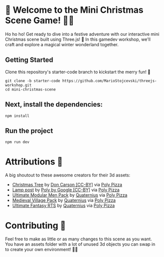 # 🎄 Welcome to the Mini Christmas Scene Game! 🎅🎁

Ho ho ho! Get ready to dive into a festive adventure with our interactive mini Christmas scene built using Three.js! 🌟 
In this gamedev workshop, we'll craft and explore a magical winter wonderland together.

## Getting Started

Clone this repository's starter-code branch to kickstart the merry fun! 🚀

```
git clone -b starter-code https://github.com/MarioStojcevski/threejs-workshop.git
cd mini-christmas-scene
```
## Next, install the dependencies:

```
npm install
```

## Run the project

```
npm run dev
```

# Attributions 🙌
A big shoutout to these awesome creators for their 3d assets:

- [Christmas Tree](https://poly.pizza/m/exL-ilJKlZt) by [Don Carson [CC-BY]](https://poly.pizza/u/Don%20Carson) via [Poly Pizza](https://poly.pizza/)
- [Lamp post](https://poly.pizza/m/ez9fM9NvtRB) by [Poly by Google [CC-BY]](https://poly.pizza/u/Poly%20by%20Google) via [Poly Pizza](https://poly.pizza/)
- [Ultimate Modular Men Pack](https://poly.pizza/bundle/Ultimate-Modular-Men-Pack-ZiH8muWqwQ) by [Quaternius](https://poly.pizza/u/Quaternius) via [Poly Pizza](https://poly.pizza/)
- [Medieval Village Pack](https://poly.pizza/bundle/Medieval-Village-Pack-NsHhjhlrfY) by [Quaternius](https://poly.pizza/u/Quaternius) via [Poly Pizza](https://poly.pizza/)
- [Ultimate Fantasy RTS](https://poly.pizza/bundle/Ultimate-Fantasy-RTS-nSDjmACoSU) by [Quaternius](https://poly.pizza/u/Quaternius) via [Poly Pizza](https://poly.pizza/)

# Contributing 🤝
Feel free to make as little or as many changes to this scene as you want. You have an assets folder with a lot of unused 3d objects you can swap in to create your own environment! 🎉🎄 
